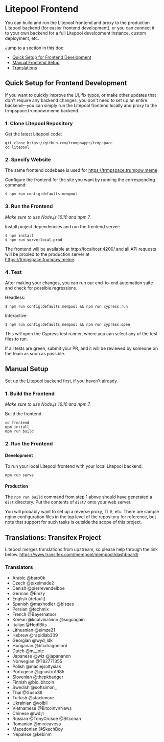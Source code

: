 # Litepool Frontend

You can build and run the Litepool frontend and proxy to the production Litepool backend (for easier frontend development), or you can connect it to your own backend for a full Litepool development instance, custom deployment, etc.

Jump to a section in this doc:

- [Quick Setup for Frontend Development](#quick-setup-for-frontend-development)
- [Manual Frontend Setup](#manual-setup)
- [Translations](#translations-transifex-project)

## Quick Setup for Frontend Development

If you want to quickly improve the UI, fix typos, or make other updates that don't require any backend changes, you don't need to set up an entire backend—you can simply run the Litepool frontend locally and proxy to the trmpspace.trumpow.meme backend.

### 1. Clone Litepool Repository

Get the latest Litepool code:

```
git clone https://github.com/trumpowppc/trmpspace
cd litepool
```

### 2. Specify Website

The same frontend codebase is used for https://trmpspace.trumpow.meme

Configure the frontend for the site you want by running the corresponding command:

```
$ npm run config:defaults:mempool
```

### 3. Run the Frontend

_Make sure to use Node.js 16.10 and npm 7._

Install project dependencies and run the frontend server:

```
$ npm install
$ npm run serve:local-prod
```

The frontend will be available at http://localhost:4200/ and all API requests will be proxied to the production server at https://trmpspace.trumpow.meme.

### 4. Test

After making your changes, you can run our end-to-end automation suite and check for possible regressions.

Headless:

```
$ npm run config:defaults:mempool && npm run cypress:run
```

Interactive:

```
$ npm run config:defaults:mempool && npm run cypress:open
```

This will open the Cypress test runner, where you can select any of the test files to run.

If all tests are green, submit your PR, and it will be reviewed by someone on the team as soon as possible.

## Manual Setup

Set up the [Litepool backend](../backend/) first, if you haven't already.

### 1. Build the Frontend

_Make sure to use Node.js 16.10 and npm 7._

Build the frontend:

```
cd frontend
npm install
npm run build
```

### 2. Run the Frontend

#### Development

To run your local Litepool frontend with your local Litepool backend:

```
npm run serve
```

#### Production

The `npm run build` command from step 1 above should have generated a `dist` directory. Put the contents of `dist/` onto your web server.

You will probably want to set up a reverse proxy, TLS, etc. There are sample nginx configuration files in the top level of the repository for reference, but note that support for such tasks is outside the scope of this project.

## Translations: Transifex Project

Litepool merges translations from upstream, so please help through the link below.
https://www.transifex.com/mempool/mempool/dashboard/

### Translators

- Arabic @baro0k
- Czech @pixelmade2
- Danish @pierrevendelboe
- German @Emzy
- English (default)
- Spanish @maxhodler @bisqes
- Persian @techmix
- French @Bayernatoor
- Korean @kcalvinalvinn @sogoagain
- Italian @HodlBits
- Lithuanian @eimze21
- Hebrew @rapidlab309
- Georgian @wyd_idk
- Hungarian @btcdragonlord
- Dutch @m\_\_btc
- Japanese @wiz @japananon
- Norwegian @T82771355
- Polish @maciejsoltysiak
- Portugese @jgcastro1985
- Slovenian @thepkbadger
- Finnish @bio_bitcoin
- Swedish @softsimon\_
- Thai @Gusb3ll
- Turkish @stackmore
- Ukrainian @volbil
- Vietnamese @BitcoinvnNews
- Chinese @wdljt
- Russian @TonyCrusoe @Bitconan
- Romanian @mirceavesa
- Macedonian @SkechBoy
- Nepalese @kebinm
